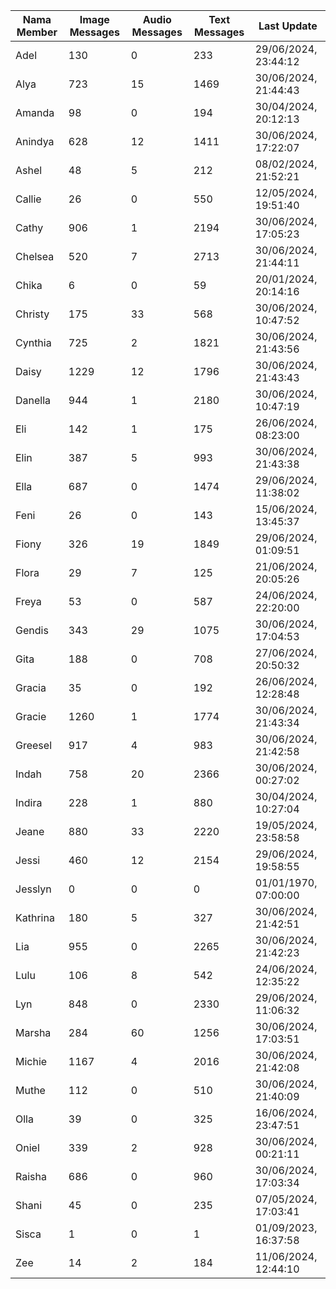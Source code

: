 | Nama Member | Image Messages | Audio Messages | Text Messages | Last Update |
| ------ | -------------- | -------------- | ------------- | ------------ |
| Adel | 130 | 0 | 233 | 29/06/2024, 23:44:12 |
| Alya | 723 | 15 | 1469 | 30/06/2024, 21:44:43 |
| Amanda | 98 | 0 | 194 | 30/04/2024, 20:12:13 |
| Anindya | 628 | 12 | 1411 | 30/06/2024, 17:22:07 |
| Ashel | 48 | 5 | 212 | 08/02/2024, 21:52:21 |
| Callie | 26 | 0 | 550 | 12/05/2024, 19:51:40 |
| Cathy | 906 | 1 | 2194 | 30/06/2024, 17:05:23 |
| Chelsea | 520 | 7 | 2713 | 30/06/2024, 21:44:11 |
| Chika | 6 | 0 | 59 | 20/01/2024, 20:14:16 |
| Christy | 175 | 33 | 568 | 30/06/2024, 10:47:52 |
| Cynthia | 725 | 2 | 1821 | 30/06/2024, 21:43:56 |
| Daisy | 1229 | 12 | 1796 | 30/06/2024, 21:43:43 |
| Danella | 944 | 1 | 2180 | 30/06/2024, 10:47:19 |
| Eli | 142 | 1 | 175 | 26/06/2024, 08:23:00 |
| Elin | 387 | 5 | 993 | 30/06/2024, 21:43:38 |
| Ella | 687 | 0 | 1474 | 29/06/2024, 11:38:02 |
| Feni | 26 | 0 | 143 | 15/06/2024, 13:45:37 |
| Fiony | 326 | 19 | 1849 | 29/06/2024, 01:09:51 |
| Flora | 29 | 7 | 125 | 21/06/2024, 20:05:26 |
| Freya | 53 | 0 | 587 | 24/06/2024, 22:20:00 |
| Gendis | 343 | 29 | 1075 | 30/06/2024, 17:04:53 |
| Gita | 188 | 0 | 708 | 27/06/2024, 20:50:32 |
| Gracia | 35 | 0 | 192 | 26/06/2024, 12:28:48 |
| Gracie | 1260 | 1 | 1774 | 30/06/2024, 21:43:34 |
| Greesel | 917 | 4 | 983 | 30/06/2024, 21:42:58 |
| Indah | 758 | 20 | 2366 | 30/06/2024, 00:27:02 |
| Indira | 228 | 1 | 880 | 30/04/2024, 10:27:04 |
| Jeane | 880 | 33 | 2220 | 19/05/2024, 23:58:58 |
| Jessi | 460 | 12 | 2154 | 29/06/2024, 19:58:55 |
| Jesslyn | 0 | 0 | 0 | 01/01/1970, 07:00:00 |
| Kathrina | 180 | 5 | 327 | 30/06/2024, 21:42:51 |
| Lia | 955 | 0 | 2265 | 30/06/2024, 21:42:23 |
| Lulu | 106 | 8 | 542 | 24/06/2024, 12:35:22 |
| Lyn | 848 | 0 | 2330 | 29/06/2024, 11:06:32 |
| Marsha | 284 | 60 | 1256 | 30/06/2024, 17:03:51 |
| Michie | 1167 | 4 | 2016 | 30/06/2024, 21:42:08 |
| Muthe | 112 | 0 | 510 | 30/06/2024, 21:40:09 |
| Olla | 39 | 0 | 325 | 16/06/2024, 23:47:51 |
| Oniel | 339 | 2 | 928 | 30/06/2024, 00:21:11 |
| Raisha | 686 | 0 | 960 | 30/06/2024, 17:03:34 |
| Shani | 45 | 0 | 235 | 07/05/2024, 17:03:41 |
| Sisca | 1 | 0 | 1 | 01/09/2023, 16:37:58 |
| Zee | 14 | 2 | 184 | 11/06/2024, 12:44:10 |
